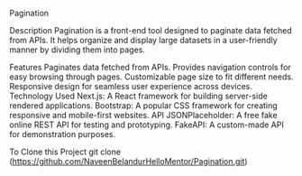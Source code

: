 Pagination

Description
Pagination is a front-end tool designed to paginate data fetched from APIs. It helps organize and display large datasets in a user-friendly manner by dividing them into pages.

Features
Paginates data fetched from APIs.
Provides navigation controls for easy browsing through pages.
Customizable page size to fit different needs.
Responsive design for seamless user experience across devices.
Technology Used
Next.js: A React framework for building server-side rendered applications.
Bootstrap: A popular CSS framework for creating responsive and mobile-first websites.
API
JSONPlaceholder: A free fake online REST API for testing and prototyping.
FakeAPI: A custom-made API for demonstration purposes.


To Clone this Project 
git clone (https://github.com/NaveenBelandurHelloMentor/Pagination.git)   